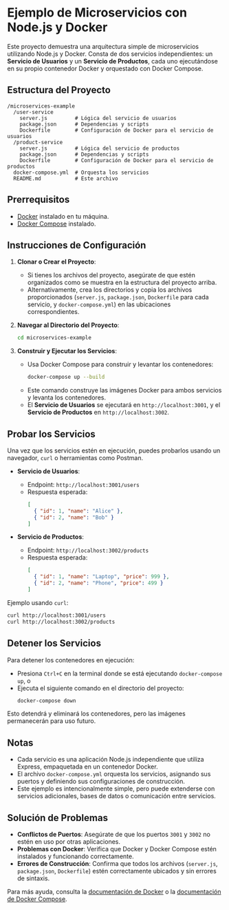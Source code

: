 # Ejemplo de Microservicios con Node.js y Docker

Este proyecto demuestra una arquitectura simple de microservicios utilizando Node.js y Docker. Consta de dos servicios independientes: un **Servicio de Usuarios** y un **Servicio de Productos**, cada uno ejecutándose en su propio contenedor Docker y orquestado con Docker Compose.

## Estructura del Proyecto

```
/microservices-example
  /user-service
    server.js         # Lógica del servicio de usuarios
    package.json      # Dependencias y scripts
    Dockerfile        # Configuración de Docker para el servicio de usuarios
  /product-service
    server.js         # Lógica del servicio de productos
    package.json      # Dependencias y scripts
    Dockerfile        # Configuración de Docker para el servicio de productos
  docker-compose.yml  # Orquesta los servicios
  README.md           # Este archivo
```

## Prerrequisitos

- [Docker](https://www.docker.com/get-started) instalado en tu máquina.
- [Docker Compose](https://docs.docker.com/compose/install/) instalado.

## Instrucciones de Configuración

1. **Clonar o Crear el Proyecto**:
   - Si tienes los archivos del proyecto, asegúrate de que estén organizados como se muestra en la estructura del proyecto arriba.
   - Alternativamente, crea los directorios y copia los archivos proporcionados (`server.js`, `package.json`, `Dockerfile` para cada servicio, y `docker-compose.yml`) en las ubicaciones correspondientes.

2. **Navegar al Directorio del Proyecto**:
   ```bash
   cd microservices-example
   ```

3. **Construir y Ejecutar los Servicios**:
   - Usa Docker Compose para construir y levantar los contenedores:
     ```bash
     docker-compose up --build
     ```
   - Este comando construye las imágenes Docker para ambos servicios y levanta los contenedores.
   - El **Servicio de Usuarios** se ejecutará en `http://localhost:3001`, y el **Servicio de Productos** en `http://localhost:3002`.

## Probar los Servicios

Una vez que los servicios estén en ejecución, puedes probarlos usando un navegador, `curl` o herramientas como Postman.

- **Servicio de Usuarios**:
  - Endpoint: `http://localhost:3001/users`
  - Respuesta esperada:
    ```json
    [
      { "id": 1, "name": "Alice" },
      { "id": 2, "name": "Bob" }
    ]
    ```

- **Servicio de Productos**:
  - Endpoint: `http://localhost:3002/products`
  - Respuesta esperada:
    ```json
    [
      { "id": 1, "name": "Laptop", "price": 999 },
      { "id": 2, "name": "Phone", "price": 499 }
    ]
    ```

Ejemplo usando `curl`:
```bash
curl http://localhost:3001/users
curl http://localhost:3002/products
```

## Detener los Servicios

Para detener los contenedores en ejecución:
- Presiona `Ctrl+C` en la terminal donde se está ejecutando `docker-compose up`, o
- Ejecuta el siguiente comando en el directorio del proyecto:
  ```bash
  docker-compose down
  ```
Esto detendrá y eliminará los contenedores, pero las imágenes permanecerán para uso futuro.

## Notas

- Cada servicio es una aplicación Node.js independiente que utiliza Express, empaquetada en un contenedor Docker.
- El archivo `docker-compose.yml` orquesta los servicios, asignando sus puertos y definiendo sus configuraciones de construcción.
- Este ejemplo es intencionalmente simple, pero puede extenderse con servicios adicionales, bases de datos o comunicación entre servicios.

## Solución de Problemas

- **Conflictos de Puertos**: Asegúrate de que los puertos `3001` y `3002` no estén en uso por otras aplicaciones.
- **Problemas con Docker**: Verifica que Docker y Docker Compose estén instalados y funcionando correctamente.
- **Errores de Construcción**: Confirma que todos los archivos (`server.js`, `package.json`, `Dockerfile`) estén correctamente ubicados y sin errores de sintaxis.

Para más ayuda, consulta la [documentación de Docker](https://docs.docker.com/) o la [documentación de Docker Compose](https://docs.docker.com/compose/).
